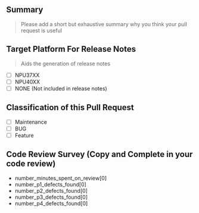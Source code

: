 ## Summary
> Please add a short but exhaustive summary why you think your pull request is useful

## Target Platform For Release Notes
> Aids the generation of release notes

- [ ] NPU37XX
- [ ] NPU40XX
- [ ] NONE (Not included in release notes)

## Classification of this Pull Request

- [ ] Maintenance
- [ ] BUG
- [ ] Feature

## Code Review Survey (Copy and Complete in your code review)

- number_minutes_spent_on_review[0]
- number_p1_defects_found[0]
- number_p2_defects_found[0]
- number_p3_defects_found[0]
- number_p4_defects_found[0]
